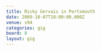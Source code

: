 ```yaml
---
title: Ricky Gervais in Portsmouth
date: 2009-10-07T18:00:00.000Z
venue: v94
categories: gig
board: 8
layout: gig
---
```

